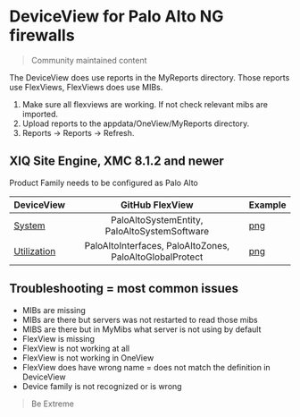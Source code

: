 # DeviceView for Palo Alto NG firewalls
>Community maintained content

The DeviceView does use reports in the MyReports directory. Those reports use FlexViews, FlexViews does use MIBs.

1. Make sure all flexviews are working. If not check relevant mibs are imported.
2. Upload reports to the appdata/OneView/MyReports directory.
3. Reports -> Reports -> Refresh.

## XIQ Site Engine, XMC 8.1.2 and newer

Product Family needs to be configured as Palo Alto

| DeviceView   | GitHub FlexView   | Example   |
| ------------ |:----------:| --------- |
|[System](xml/DeviceViewPaloAltoSystem.xml?raw=true)|PaloAltoSystemEntity, PaloAltoSystemSoftware|[png](sample/DeviceViewPaloAltoSystem.PNG?raw=true)|
|[Utilization](xml/DeviceViewPaloAltoUtilization.xml?raw=true)|PaloAltoInterfaces, PaloAltoZones, PaloAltoGlobalProtect|[png](sample/DeviceViewPaloAltoUtilization.PNG?raw=true)|


## Troubleshooting = most common issues
* MIBs are missing
* MIBs are there but servers was not restarted to read those mibs
* MIBS are there but in MyMibs what server is not using by default
* FlexView is missing
* FlexView is not working at all
* FlexView is not working in OneView 
* FlexView does have wrong name = does not match the definition in DeviceView
* Device family is not recognized or is wrong

>Be Extreme